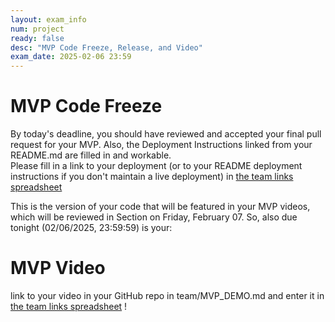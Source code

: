 ```yaml
---
layout: exam_info
num: project
ready: false
desc: "MVP Code Freeze, Release, and Video"
exam_date: 2025-02-06 23:59
---
```



# MVP Code Freeze 

By today's deadline, you should have reviewed and accepted your final pull request for your MVP. 
Also, the Deployment Instructions linked from your README.md are filled in and workable.  
Please fill in a link to your deployment (or to your README deployment instructions if you don't maintain a live deployment) in [the team links spreadsheet](https://docs.google.com/spreadsheets/d/1dXhvtRPpwhPkopjN_JF59bV_RtqDguA2QaIEntIMFLk/edit)

This is the version of your code that will be featured in your MVP videos, which will be reviewed in Section on Friday, February 07. So, also due tonight (02/06/2025, 23:59:59) is your: 

# MVP Video
link to your video in your GitHub repo in team/MVP_DEMO.md and enter it in [the team links spreadsheet](https://docs.google.com/spreadsheets/d/1dXhvtRPpwhPkopjN_JF59bV_RtqDguA2QaIEntIMFLk/edit?usp=sharing) !
